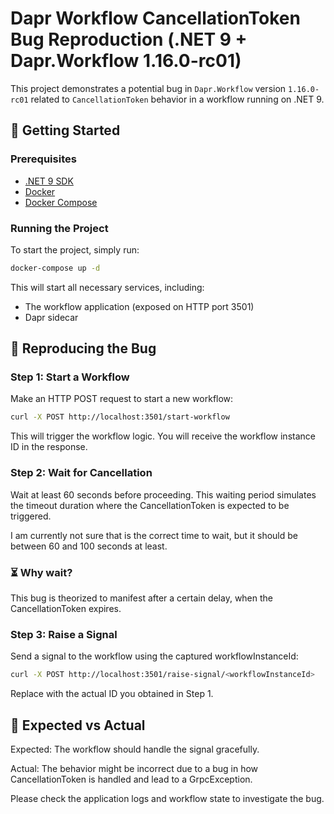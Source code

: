 # Dapr Workflow CancellationToken Bug Reproduction (.NET 9 + Dapr.Workflow 1.16.0-rc01)

This project demonstrates a potential bug in `Dapr.Workflow` version `1.16.0-rc01` related to `CancellationToken`
behavior in a workflow running on .NET 9.

## 🚀 Getting Started

### Prerequisites

- [.NET 9 SDK](https://dotnet.microsoft.com/download/dotnet/9.0)
- [Docker](https://www.docker.com/)
- [Docker Compose](https://docs.docker.com/compose/)

### Running the Project

To start the project, simply run:

```bash
docker-compose up -d
```

This will start all necessary services, including:

- The workflow application (exposed on HTTP port 3501)
- Dapr sidecar

## 🧪 Reproducing the Bug

### Step 1: Start a Workflow
Make an HTTP POST request to start a new workflow:

```bash
curl -X POST http://localhost:3501/start-workflow
```

This will trigger the workflow logic. You will receive the workflow instance ID in the response.

### Step 2: Wait for Cancellation

Wait at least 60 seconds before proceeding. This waiting period simulates the timeout duration where the
CancellationToken is expected to be triggered.

I am currently not sure that is the correct time to wait, but it should be between 60 and 100 seconds at least.

### ⏳ Why wait?

This bug is theorized to manifest after a certain delay, when the CancellationToken expires.

### Step 3: Raise a Signal

Send a signal to the workflow using the captured workflowInstanceId:

```bash
curl -X POST http://localhost:3501/raise-signal/<workflowInstanceId>
```

Replace <workflowInstanceId> with the actual ID you obtained in Step 1.

## 🐞 Expected vs Actual

Expected: The workflow should handle the signal gracefully.

Actual: The behavior might be incorrect due to a bug in how CancellationToken is handled and lead to a GrpcException.

Please check the application logs and workflow state to investigate the bug.
